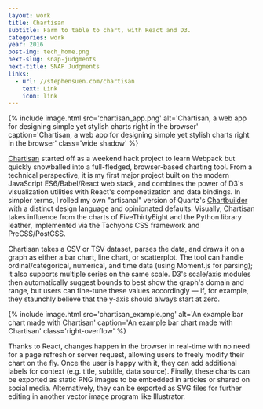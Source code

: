 ```yaml
---
layout: work
title: Chartisan
subtitle: Farm to table to chart, with React and D3.
categories: work
year: 2016
post-img: tech_home.png
next-slug: snap-judgments
next-title: SNAP Judgments
links:
  - url: //stephensuen.com/chartisan
    text: Link
    icon: link
---
```


{% include image.html src='chartisan_app.png' alt='Chartisan, a web app for designing simple yet stylish charts right in the browser' caption='Chartisan, a web app for designing simple yet stylish charts right in the browser' class='wide shadow' %}

[Chartisan](//stephensuen.com/chartisan) started off as a weekend hack project to learn Webpack but quickly snowballed into a full-fledged, browser-based charting tool. From a technical perspective, it is my first major project built on the modern JavaScript ES6/Babel/React web stack, and combines the power of D3's visualization utilities with React's componetization and data bindings. In simpler terms, I rolled my own "artisanal" version of Quartz's [Chartbuilder](//quartz.github.io/Chartbuilder) with a distinct design language and opinionated defaults. Visually, Chartisan takes influence from the charts of FiveThirtyEight and the Python library leather, implemented via the Tachyons CSS framework and PreCSS/PostCSS.

Chartisan takes a CSV or TSV dataset, parses the data, and draws it on a graph as either a bar chart, line chart, or scatterplot. The tool can handle ordinal/categorical, numerical, and time data (using Moment.js for parsing); it also supports multiple series on the same scale. D3's scale/axis modules then automatically suggest bounds to best show the graph's domain and range, but users can fine-tune these values accordingly — if, for example, they staunchly believe that the y-axis should always start at zero.

{% include image.html src='chartisan_example.png' alt='An example bar chart made with Chartisan' caption='An example bar chart made with Chartisan' class='right-overflow' %}

Thanks to React, changes happen in the browser in real-time with no need for a page refresh or server request, allowing users to freely modify their chart on the fly. Once the user is happy with it, they can add additional labels for context (e.g. title, subtitle, data source). Finally, these charts can be exported as static PNG images to be embedded in articles or shared on social media. Alternatively, they can be exported as SVG files for further editing in another vector image program like Illustrator.